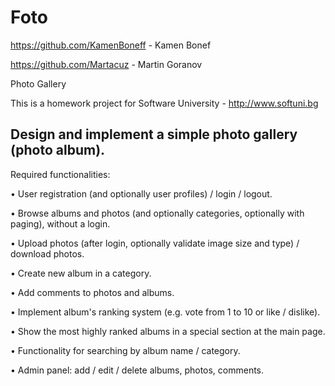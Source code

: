 <h1><b>Foto</b></h1>


https://github.com/KamenBoneff - Kamen Bonef

https://github.com/Martacuz - Martin Goranov

Photo Gallery

This is a homework project for Software University - http://www.softuni.bg


<h2><b>Design and implement a simple photo gallery (photo album).</b></h2>

Required functionalities:

•	User registration (and optionally user profiles) / login / logout.

•	Browse albums and photos (and optionally categories, optionally with paging), without a login.

•	Upload photos (after login, optionally validate image size and type) / download photos.

•	Create new album in a category.

•	Add comments to photos and albums.

•	Implement album's ranking system (e.g. vote from 1 to 10 or like / dislike).

•	Show the most highly ranked albums in a special section at the main page.

•	Functionality for searching by album name / category.

•	Admin panel: add / edit / delete albums, photos, comments.
